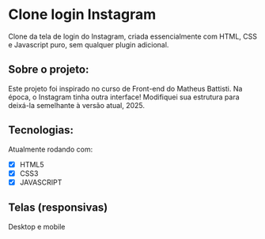 # Clone login Instagram 
Clone da tela de login do Instagram, criada essencialmente com HTML, CSS e Javascript puro, sem qualquer plugin adicional.

## Sobre o projeto: 
Este projeto foi inspirado no curso de Front-end do Matheus Battisti. Na época, o Instagram tinha outra interface! Modifiquei sua estrutura para deixá-la semelhante à versão atual, 2025.

## Tecnologias:
Atualmente rodando com:

- [x] HTML5
- [x] CSS3
- [x] JAVASCRIPT 

## Telas (responsivas)
Desktop e mobile


